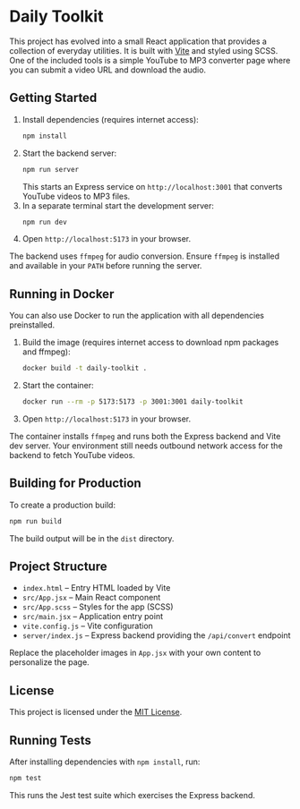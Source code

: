 # Daily Toolkit

This project has evolved into a small React application that provides a collection
of everyday utilities. It is built with [Vite](https://vitejs.dev/) and styled
using SCSS. One of the included tools is a simple YouTube to MP3 converter page
where you can submit a video URL and download the audio.

## Getting Started

1. Install dependencies (requires internet access):
   ```bash
   npm install
   ```
2. Start the backend server:
   ```bash
   npm run server
   ```
   This starts an Express service on `http://localhost:3001` that converts
   YouTube videos to MP3 files.
3. In a separate terminal start the development server:
   ```bash
   npm run dev
   ```
4. Open `http://localhost:5173` in your browser.

The backend uses `ffmpeg` for audio conversion. Ensure `ffmpeg` is installed
and available in your `PATH` before running the server.

## Running in Docker

You can also use Docker to run the application with all dependencies preinstalled.

1. Build the image (requires internet access to download npm packages and ffmpeg):
   ```bash
   docker build -t daily-toolkit .
   ```
2. Start the container:
   ```bash
   docker run --rm -p 5173:5173 -p 3001:3001 daily-toolkit
   ```
3. Open `http://localhost:5173` in your browser.

The container installs `ffmpeg` and runs both the Express backend and Vite dev
server. Your environment still needs outbound network access for the backend to
fetch YouTube videos.

## Building for Production

To create a production build:
```bash
npm run build
```
The build output will be in the `dist` directory.

## Project Structure

- `index.html` – Entry HTML loaded by Vite
- `src/App.jsx` – Main React component
- `src/App.scss` – Styles for the app (SCSS)
- `src/main.jsx` – Application entry point
- `vite.config.js` – Vite configuration
- `server/index.js` – Express backend providing the `/api/convert` endpoint

Replace the placeholder images in `App.jsx` with your own content to personalize the page.

## License

This project is licensed under the [MIT License](LICENSE).

## Running Tests

After installing dependencies with `npm install`, run:

```bash
npm test
```

This runs the Jest test suite which exercises the Express backend.
